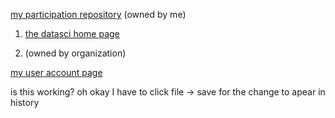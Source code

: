 [my participation repository](https://github.com/vieirak97/DataSci-participation)
(owned by me)

1. [the datasci home page](https://github.com/USF-Psych-DataSci-2020) 

1. (owned by organization)

[my user account page](https://github.com/vieirak97)

is this working? 
oh okay I have to click file -> save for the change to apear in history
